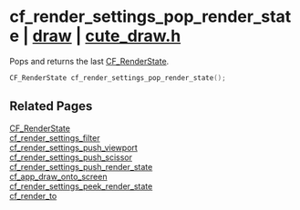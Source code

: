 # cf_render_settings_pop_render_state | [draw](https://github.com/RandyGaul/cute_framework/blob/master/docs/draw/README.md) | [cute_draw.h](https://github.com/RandyGaul/cute_framework/blob/master/include/cute_draw.h)

Pops and returns the last [CF_RenderState](https://github.com/RandyGaul/cute_framework/blob/master/docs/graphics/cf_renderstate.md).

```cpp
CF_RenderState cf_render_settings_pop_render_state();
```

## Related Pages

[CF_RenderState](https://github.com/RandyGaul/cute_framework/blob/master/docs/graphics/cf_renderstate.md)  
[cf_render_settings_filter](https://github.com/RandyGaul/cute_framework/blob/master/docs/draw/cf_render_settings_filter.md)  
[cf_render_settings_push_viewport](https://github.com/RandyGaul/cute_framework/blob/master/docs/draw/cf_render_settings_push_viewport.md)  
[cf_render_settings_push_scissor](https://github.com/RandyGaul/cute_framework/blob/master/docs/draw/cf_render_settings_push_scissor.md)  
[cf_render_settings_push_render_state](https://github.com/RandyGaul/cute_framework/blob/master/docs/draw/cf_render_settings_push_render_state.md)  
[cf_app_draw_onto_screen](https://github.com/RandyGaul/cute_framework/blob/master/docs/app/cf_app_draw_onto_screen.md)  
[cf_render_settings_peek_render_state](https://github.com/RandyGaul/cute_framework/blob/master/docs/draw/cf_render_settings_peek_render_state.md)  
[cf_render_to](https://github.com/RandyGaul/cute_framework/blob/master/docs/draw/cf_render_to.md)  
